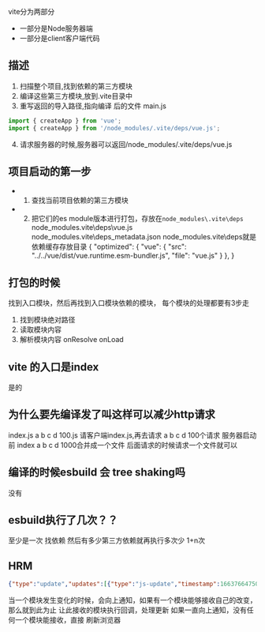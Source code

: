 vite分为两部分
- 一部分是Node服务器端
- 一部分是client客户端代码

## 描述
1. 扫描整个项目,找到依赖的第三方模块
2. 编译这些第三方模块,放到.vite目录中
3. 重写返回的导入路径,指向编译 后的文件 main.js

```js
import { createApp } from 'vue';
import { createApp } from '/node_modules/.vite/deps/vue.js';
```
4. 请求服务器的时候,服务器可以返回/node_modules/.vite/deps/vue.js


##  项目启动的第一步

- 1. 查找当前项目依赖的第三方模块
- 2. 把它们的es module版本进行打包，存放在`node_modules\.vite\deps`
node_modules\.vite\deps\vue.js
node_modules\.vite\deps\_metadata.json
node_modules\.vite\deps就是依赖缓存存放目录
{
  "optimized": {
    "vue": {
      "src": "../../vue/dist/vue.runtime.esm-bundler.js",
      "file": "vue.js"
    }
  },
}



## 打包的时候 
找到入口模块，然后再找到入口模块依赖的模块，
每个模块的处理都要有3步走
1. 找到模块绝对路径
2. 读取模块内容
3. 解析模块内容
onResolve onLoad


## vite 的入口是index
是的


## 为什么要先编译发了叫这样可以减少http请求
index.js  a  b c d 100.js
请客户端index.js,再去请求 a b c d 100个请求
服务器启动前
index  a b c d  1000合并成一个文件
后面请求的时候请求一个文件就可以


## 编译的时候esbuild 会 tree shaking吗 
没有


## esbuild执行了几次？？

至少是一次
找依赖
然后有多少第三方依赖就再执行多次少
1+n次


## HRM
```json
{"type":"update","updates":[{"type":"js-update","timestamp":1663766475066,"path":"/src/main.js","explicitImportRequired":false,"acceptedPath":"/src/renderModule.js"}]}
```

当一个模块发生变化的时候，会向上通知，如果有一个模块能够接收自己的改变，那么就到此为止
让此接收的模块执行回调，处理更新
如果一直向上通知，没有任何一个模块能接收，直接 刷新浏览器
